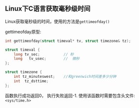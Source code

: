 ## Linux下C语言获取毫秒级时间

Linux获取毫秒级的时间，使用的方法是`gettimeofday()`
 
gettimeofday原型: 
```c 
int gettimeofday(struct timeval* tv, struct timezone& tz);
```
```c
struct timeval {
    long tv_sec;           // 秒
    long   tv_usec;        //  微秒 
};
```
```c
struct timezone {
    int tz_minuteswest;    //和greenwich时间差多少分钟
    int  tz_dsttime;
};
```
函数执行成功返回0， 执行失败返回-1.
使用该函数时需要包含头文件: `<sys/time.h>`
